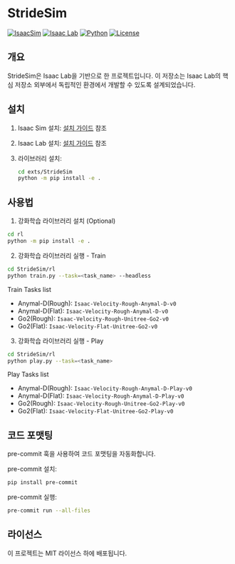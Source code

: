 # StrideSim

[![IsaacSim](https://img.shields.io/badge/IsaacSim-4.0.0-silver.svg)](https://docs.omniverse.nvidia.com/isaacsim/latest/overview.html)
[![Isaac Lab](https://img.shields.io/badge/IsaacLab-1.0.0-silver)](https://isaac-sim.github.io/IsaacLab)
[![Python](https://img.shields.io/badge/python-3.10-blue.svg)](https://docs.python.org/3/whatsnew/3.10.html)
[![License](https://img.shields.io/badge/license-MIT-yellow.svg)](https://opensource.org/license/mit)

## 개요

StrideSim은 Isaac Lab을 기반으로 한 프로젝트입니다. 이 저장소는 Isaac Lab의 핵심 저장소 외부에서 독립적인 환경에서 개발할 수 있도록 설계되었습니다.

## 설치

1. Isaac Sim 설치: [설치 가이드](https://docs.omniverse.nvidia.com/isaacsim/latest/overview.html) 참조

2. Isaac Lab 설치: [설치 가이드](https://isaac-sim.github.io/IsaacLab/source/setup/installation/index.html) 참조

3. 라이브러리 설치:

   ```bash
   cd exts/StrideSim
   python -m pip install -e .
   ```

## 사용법

1. 강화학습 라이브러리 설치 (Optional)

```bash
cd rl
python -m pip install -e .
```

2. 강화학습 라이브러리 실행 - Train
```bash
cd StrideSim/rl
python train.py --task=<task_name> --headless
```

Train Tasks list
- Anymal-D(Rough): `Isaac-Velocity-Rough-Anymal-D-v0`
- Anymal-D(Flat): `Isaac-Velocity-Rough-Anymal-D-v0`
- Go2(Rough): `Isaac-Velocity-Rough-Unitree-Go2-v0`
- Go2(Flat): `Isaac-Velocity-Flat-Unitree-Go2-v0`

3. 강화학습 라이브러리 실행 - Play
```bash
cd StrideSim/rl
python play.py --task=<task_name>
```
Play Tasks list
- Anymal-D(Rough): `Isaac-Velocity-Rough-Anymal-D-Play-v0`
- Anymal-D(Flat): `Isaac-Velocity-Rough-Anymal-D-Play-v0`
- Go2(Rough): `Isaac-Velocity-Rough-Unitree-Go2-Play-v0`
- Go2(Flat): `Isaac-Velocity-Flat-Unitree-Go2-Play-v0`


## 코드 포맷팅

pre-commit 훅을 사용하여 코드 포맷팅을 자동화합니다.

pre-commit 설치:

```bash
pip install pre-commit
```

pre-commit 실행:

```bash
pre-commit run --all-files
```

## 라이선스

이 프로젝트는 MIT 라이선스 하에 배포됩니다.
